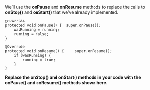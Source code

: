 We’ll use the **onPause** and **onResume** methods to replace the calls to **onStop()** and **onStart()** that we’ve already implemented. 
```
@Override 
protected void onPause() { 	super.onPause(); 
	wasRunning = running; 
	running = false;
}
```

```
@Override 
protected void onResume() { 	super.onResume(); 
	if (wasRunning) { 
		running = true; 
	}
}
```

**Replace the onStop() and onStart() methods in your code with the onPause() and onResume() methods shown here.**
